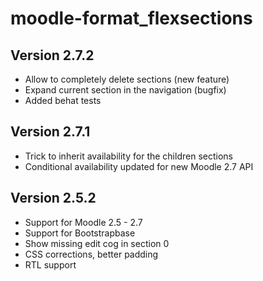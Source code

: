 moodle-format_flexsections
==========================

Version 2.7.2
-------------

- Allow to completely delete sections (new feature)
- Expand current section in the navigation (bugfix)
- Added behat tests

Version 2.7.1
-------------

- Trick to inherit availability for the children sections
- Conditional availability updated for new Moodle 2.7 API

Version 2.5.2
-------------

- Support for Moodle 2.5 - 2.7
- Support for Bootstrapbase
- Show missing edit cog in section 0
- CSS corrections, better padding
- RTL support

